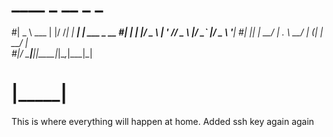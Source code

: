 # ____           _  __    _     _           
#|  _ \  ___    | |/ /___| | __| | ___ _ __ 
#| | | |/ _ \   | ' // _ \ |/ _` |/ _ \ '__|
#| |_| |  __/   | . \  __/ | (_| |  __/ |   
#|____/ \___|___|_|\_\___|_|\__,_|\___|_|   
#          |_____|                          

This is where everything will happen at home.
Added ssh key again again
